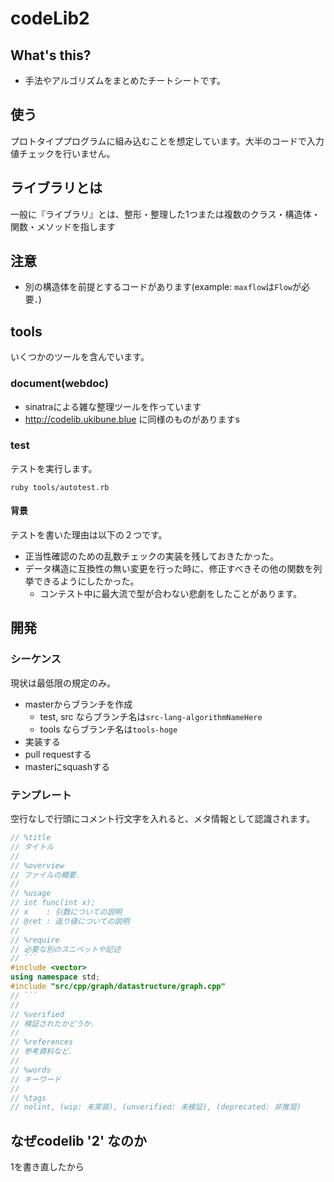
# codeLib2

## What's this?
- 手法やアルゴリズムをまとめたチートシートです。

## 使う
プロトタイププログラムに組み込むことを想定しています。大半のコードで入力値チェックを行いません。

## ライブラリとは
一般に『ライブラリ』とは、整形・整理した1つまたは複数のクラス・構造体・関数・メソッドを指します

## 注意
- 別の構造体を前提とするコードがあります(example: `maxflow`は`Flow`が必要．)

## tools

いくつかのツールを含んでいます。

### document(webdoc)

- sinatraによる雑な整理ツールを作っています
- http://codelib.ukibune.blue に同様のものがありますs

### test

テストを実行します。

```
ruby tools/autotest.rb
```

#### 背景

テストを書いた理由は以下の２つです。

- 正当性確認のための乱数チェックの実装を残しておきたかった。
- データ構造に互換性の無い変更を行った時に、修正すべきその他の関数を列挙できるようにしたかった。
  - コンテスト中に最大流で型が合わない悲劇をしたことがあります。


## 開発

### シーケンス

現状は最低限の規定のみ。

- masterからブランチを作成
  - test, src ならブランチ名は`src-lang-algorithmNameHere`
  - tools ならブランチ名は`tools-hoge`
- 実装する
- pull requestする
- masterにsquashする

### テンプレート

空行なしで行頭にコメント行文字を入れると、メタ情報として認識されます。

```cpp
// %title
// タイトル
// 
// %overview
// ファイルの概要．
//
// %usage
// int func(int x);
// x    : 引数についての説明
// @ret : 返り値についての説明
//
// %require
// 必要な別のスニペットや記述
// ```
#include <vector>
using namespace std;
#include "src/cpp/graph/datastructure/graph.cpp"
// ```
//
// %verified
// 検証されたかどうか．
// 
// %references
// 参考資料など．
// 
// %words
// キーワード
// 
// %tags
// nolint, (wip: 未実装), (unverified: 未検証), (deprecated: 非推奨)
```

## なぜcodelib '2' なのか

1を書き直したから
